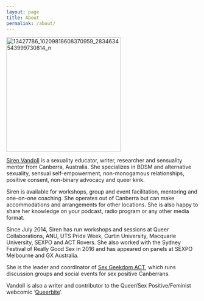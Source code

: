 ```yaml
---
layout: page
title: About
permalink: /about/
---
```


<a href="https://sensiren.files.wordpress.com/2012/08/13427786_10209818608370959_2834634543999730814_n.jpg"><img class="size-medium wp-image-85 alignleft" src="https://sensiren.files.wordpress.com/2012/08/13427786_10209818608370959_2834634543999730814_n.jpg?w=300" alt="13427786_10209818608370959_2834634543999730814_n" width="300" height="300" /></a>

<a href="http://sensiren.com/"><span style="font-weight:400;">Siren Vandoll</span></a><span style="font-weight:400;"> is a sexuality educator, writer, researcher and sensuality mentor from Canberra, Australia. She specializes in BDSM and alternative sexuality, sensual self-empowerment, non-monogamous relationships, positive consent, non-binary advocacy and queer kink.</span>

<span style="font-weight:400;">Siren is available for workshops, group and event facilitation, mentoring and one-on-one coaching. She operates out of Canberra but can make accommodations and arrangements for other locations. She is also happy to share her knowledge on your podcast, radio program or any other media format.</span>

<span style="font-weight:400;">Since July 2014, Siren has run workshops and sessions at Queer Collaborations, ANU, UTS Pride Week, Curtin University, Macquarie University, SEXPO and ACT Rovers. She also worked with the Sydney Festival of Really Good Sex in 2016 and has appeared on panels at SEXPO Melbourne and GX Australia. </span>

<span style="font-weight:400;">She is the leader and coordinator of </span><a href="https://www.facebook.com/groups/sexgeekdomact/"><span style="font-weight:400;">Sex Geekdom ACT</span></a><span style="font-weight:400;">, which runs discussion groups and social events for sex positive Canberrans.</span>

<span style="font-weight:400;">Vandoll is also a writer and contributor to the Queer/Sex Positive/Feminist webcomic ‘</span><a href="http://queerbite.com/"><span style="font-weight:400;">Queerbite</span></a><span style="font-weight:400;">‘.</span>

